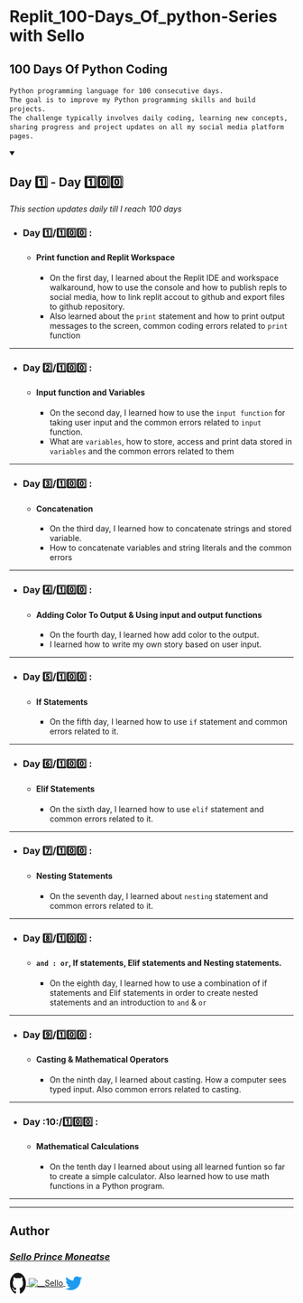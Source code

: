 # Replit_100-Days_Of_python-Series with Sello
## 100 Days Of Python Coding
  ```"100 Days of Python Coding" is a coding challenge where I aim to code in the
  Python programming language for 100 consecutive days.
  The goal is to improve my Python programming skills and build projects.
  The challenge typically involves daily coding, learning new concepts, 
  sharing progress and project updates on all my social media platform pages.
```
<details open>
<summary>

## Day :one: - Day :one::zero::zero:</summary>
*This section updates daily till I reach 100 days*
 - ### Day :one:/:one::zero::zero: :
    - #### Print function and Replit Workspace
      - On the first day, I learned about the Replit IDE and workspace walkaround, how to use the console and how to publish repls to social media, how to link replit accout to github and export files to github repository.
      - Also learned about the `print` statement and how to print output messages to the screen, common coding errors related to `print` function
___
 - ### Day :two:/:one::zero::zero: :
    - #### Input function and Variables
      - On the second day, I learned how to use the `input function` for taking user input and the common errors related to `input` function.
      - What are `variables`, how to store, access and print data stored in `variables` and the common errors related to them
___
 - ### Day :three:/:one::zero::zero: :
    - #### Concatenation
      - On the third day, I learned how to concatenate strings and stored variable.
      - How to concatenate variables and string literals and the common errors
___
 - ### Day :four:/:one::zero::zero: :
    - #### Adding Color To Output & Using input and output functions
      - On the fourth day, I learned how add color to the output.
      - I learned how to write my own story based on user input.

___
 - ### Day :five:/:one::zero::zero: :
    - #### If Statements
      - On the fifth day, I learned how to use `if` statement and common errors related to it.

___
 - ### Day :six:/:one::zero::zero: :
    - #### Elif Statements
      - On the sixth day, I learned how to use `elif` statement and common errors related to it.

___
 - ### Day :seven:/:one::zero::zero: :
    - #### Nesting Statements
      - On the seventh day, I learned about `nesting` statement and common errors related to it.

___
 - ### Day :eight:/:one::zero::zero: :
    - #### `and : or`, If statements, Elif statements and Nesting statements.
      - On the eighth day, I learned how to use a combination of if statements and Elif statements in order to create nested statements and an introduction to `and` & `or`

___
 - ### Day :nine:/:one::zero::zero: :
    - #### Casting & Mathematical Operators
      - On the ninth day, I learned about casting. How a computer sees typed input. Also common errors related to casting.

___
 - ### Day :10:/:one::zero::zero: :
    - #### Mathematical Calculations
      - On the tenth day I learned about using all learned funtion so far to create a simple calculator. Also learned how to use math functions in a Python program.

___

</details>

___
## Author
### [*Sello Prince Moneatse*](linkedin.com/in/sello-moneatse-2bb4aa130)
<a href="https://github.com/Real-Sello" target="blank">
    <img align="center" src="https://github.com/devicons/devicon/blob/master/icons/github/github-original.svg" alt="github" height="40w" width="30" />
  </a>
  <a href="https://replit.com/@Real-Sello" target="blank">
    <img align="center" src="https://github.com/Real-Sello/Replit_100-Days_Of_python-Series/blob/main/replit.png" alt="__Sello" height="30" width="30"/>
  </a>
  <a href="https://twitter.com/__Sello" target="blank">
    <img align="center" src="https://github.com/devicons/devicon/blob/master/icons/twitter/twitter-original.svg" alt="__Sello" height="30" width="30"/>
  </a>
